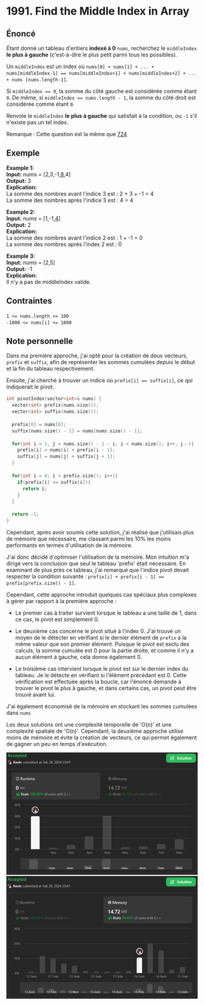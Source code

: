 # 1991. Find the Middle Index in Array

## Énoncé

Étant donné un tableau d'entiers **indexé à 0** `nums`, recherchez le `middleIndex` **le plus à gauche** (c'est-à-dire le plus petit parmi tous les possibles).

Un `middleIndex` est un index où `nums[0] + nums[1] + ... + nums[middleIndex-1] == nums[middleIndex+1] + nums[middleIndex+2] + ... + nums [nums.length-1]`.

Si `middleIndex == 0`, la somme du côté gauche est considérée comme étant `0`. De même, si `middleIndex == nums.length - 1`, la somme du côté droit est considérée comme étant `0`.

Renvoie le `middleIndex` **le plus à gauche** qui satisfait à la condition, ou `-1` s'il n'existe pas un tel index.

Remarque : Cette question est la même que [724](https://leetcode.com/problems/find-pivot-index/)

## Exemple

**Example 1:**  
**Input:** nums = [2,3,-1,<ins>8</ins>,4]  
**Output:** 3  
**Explication:**  
La somme des nombres avant l'indice 3 est : 2 + 3 + -1 = 4  
La somme des nombres après l'indice 3 est : 4 = 4

**Example 2:**  
**Input:** nums = [1,-1,<ins>4</ins>]  
**Output:** 2  
**Explication:**  
La somme des nombres avant l'indice 2 est : 1 + -1 = 0  
La somme des nombres après l'index 2 est : 0

**Example 3:**  
**Input:** nums = [2,5]  
**Output:** -1  
**Explication:**  
Il n’y a pas de middleIndex valide.

## Contraintes

`1 <= nums.length <= 100`  
`-1000 <= nums[i] <= 1000`

## Note personnelle

Dans ma première approche, j'ai opté pour la création de deux vecteurs, `prefix` et `suffix`, afin de représenter les sommes cumulées depuis le début et la fin du tableau respectivement.

Ensuite, j'ai cherché à trouver un indice où `prefix[i] == suffix[i]`, ce qui indiquerait le pivot.

```cpp
int pivotIndex(vector<int>& nums) {
  vector<int> prefix(nums.size());
  vector<int> suffix(nums.size());

  prefix[0] = nums[0];
  suffix[nums.size() - 1] = nums[nums.size() - 1];

  for(int i = 1, j = nums.size() - 1 - i; i < nums.size(); i++, j--){
    prefix[i] = nums[i] + prefix[i - 1];
    suffix[j] = nums[j] + suffix[j + 1];
  }

  for(int i = 0; i < prefix.size(); i++){
    if(prefix[i] == suffix[i]){
      return i;
    }
  }

  return -1;
}
```

Cependant, après avoir soumis cette solution, j'ai réalisé que j'utilisais plus de mémoire que nécessaire, me classant parmi les 10% les moins performants en termes d'utilisation de la mémoire.

J'ai donc décidé d'optimiser l'utilisation de la mémoire. Mon intuition m'a dirigé vers la conclusion que seul le tableau 'prefix' était nécessaire. En examinant de plus près ce tableau, j'ai remarqué que l'indice pivot devait respecter la condition suivante : `prefix[i] + prefix[i - 1] == prefix[prefix.size() - 1]`.

Cependant, cette approche introduit quelques cas spéciaux plus complexes à gérer par rapport à la première approche :

- Le premier cas à traiter survient lorsque le tableau a une taille de 1, dans ce cas, le pivot est simplement 0.

- Le deuxième cas concerne le pivot situé à l'index 0. J'ai trouvé un moyen de le détecter en vérifiant si le dernier élément de `prefix` a la même valeur que son premier élément. Puisque le pivot est exclu des calculs, la somme cumulée est 0 pour la partie droite, et comme il n'y a aucun élément à gauche, cela donne également 0.

- Le troisième cas intervient lorsque le pivot est sur le dernier index du tableau. Je le détecte en vérifiant si l'élément précédant est 0. Cette vérification est effectuée après la boucle, car l'énoncé demande à trouver le pivot le plus à gauche, et dans certains cas, un pivot peut être trouvé avant lui.

J'ai également économisé de la mémoire en stockant les sommes cumulées dans `nums`

Les deux solutions ont une complexité temporelle de 'O(n)' et une complexité spatiale de 'O(n)'. Cependant, la deuxième approche utilise moins de mémoire et évite la création de vecteurs, ce qui permet également de gagner un peu en temps d'exécution.

<img src="../imgs/1991-runtime.png"/>
<img src="../imgs/1991-memory.png"/>

